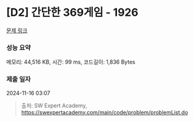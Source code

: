 # [D2] 간단한 369게임 - 1926 

[문제 링크](https://swexpertacademy.com/main/code/problem/problemDetail.do?contestProbId=AV5PTeo6AHUDFAUq) 

### 성능 요약

메모리: 44,516 KB, 시간: 99 ms, 코드길이: 1,836 Bytes

### 제출 일자

2024-11-16 03:07



> 출처: SW Expert Academy, https://swexpertacademy.com/main/code/problem/problemList.do